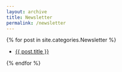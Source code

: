 ```yaml
---
layout: archive
title: Newsletter
permalink: /newsletter
---
```


{% for post in site.categories.Newsletter %}
<ul>
  <li><a href="{{ post.url }}">
    <p>{{ post.title }}</p>
  </a>
  </li>
</ul>  
{% endfor %}